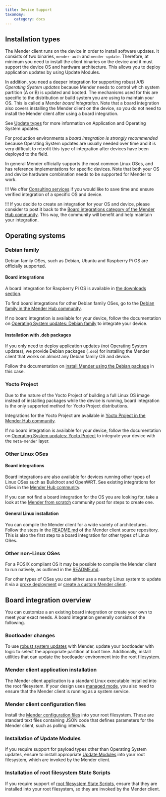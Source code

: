 ```yaml
---
title: Device Support
taxonomy:
    category: docs
---
```


## Installation types

The Mender client runs on the device in order to install software updates.
It consists of two binaries, `mender-auth` and `mender-update`.
Therefore, at minimum you need to install the client binaries on the device
and it must support the device OS and hardware architecture. This allows
you to deploy application updates by using Update Modules.

In addition, you need a deeper integration for supporting robust
A/B *Operating System updates* because Mender needs to control which system
partition (A or B) is updated and booted. The mechanisms used for this are
specific to the distribution or build system you are using to maintain
your OS. This is called a Mender *board integration*.
Note that a board integration also covers installing the Mender client on
the device, so you do not need to install the Mender client after using a
board integration.

See [Update types](../../02.Overview/01.Introduction/docs.md#update-types) for more information
on Application and Operating System updates.

For production environments a *board integration is strongly recommended*
because Operating System updates are usually needed over time and it
is very difficult to retrofit this type of integration after devices have been
deployed to the field.


In general Mender officially supports the most common Linux OSes, and has
reference implementations for specific devices. Note that both your OS and
device hardware combination needs to be supported for Mender to work.

!!! We offer [Consulting services](https://mender.io/support-and-services/board-integration?target=_blank) if you would like to save time and ensure verified integration of a specific OS and device.

!!! If you decide to create an integration for your OS and device, please consider to post it back to the [Board integrations category of the Mender Hub community](https://hub.mender.io/c/board-integrations?target=_blank). This way, the community will benefit and help maintain your integration.


## Operating systems


### Debian family

Debian family OSes, such as Debian, Ubuntu and Raspberry Pi OS are officially supported.


#### Board integrations

A board integration for Raspberry Pi OS is available in [the downloads section](../../10.Downloads/docs.md).

To find board integrations for other Debian family OSes,
go to the [Debian family in the Mender Hub community](https://hub.mender.io/c/board-integrations/debian-family?target=_blank).

If no board integration is available for your device, follow the documentation on
[Operating System updates: Debian family](../../04.Operating-System-updates-Debian-family) to integrate your device.


#### Installation with .deb packages

If you only need to deploy application updates (not Operating System updates),
we provide Debian packages (`.deb`) for installing the Mender client that works
on almost any Debian family OS and device.

Follow the documentation on [install Mender using the Debian package](../../03.Client-installation/02.Install-with-Debian-package/docs.md)
in this case.


### Yocto Project

Due to the nature of the Yocto Project of building a full Linux OS image instead of
installing packages while the device is running,
board integration is the only supported method for Yocto Project distributions.

Integrations for the Yocto Project are available in
[Yocto Project in the Mender Hub community](https://hub.mender.io/c/board-integrations/yocto-project?target=_blank).

If no board integration is available for your device, follow the documentation on
[Operating System updates: Yocto Project](../../05.Operating-System-updates-Yocto-Project/chapter.md) to integrate your
device with the `meta-mender` layer.


### Other Linux OSes

#### Board integrations

Board integrations are also available for devices running other types of Linux OSes
such as Buildroot and OpenWRT. See existing integrations for OSes in the
[Mender Hub community](https://hub.mender.io/c/board-integrations?target=_blank).

If you can not find a board integration for the OS you are looking for,
take a look at the [Mender from scratch](https://hub.mender.io/t/mender-from-scratch?target=_blank)
community post for steps to create one.


#### General Linux installation

<!--AUTOVERSION: "mender/tree/%?target=_blank"/mender -->
You can compile the Mender client for a wide variety of architectures. Follow the steps in the
[README.md](https://github.com/mendersoftware/mender/tree/4.0.4?target=_blank#installing-from-source)
of the Mender client source repository. This is also the first step to a board integration for other types of Linux OSes.


### Other non-Linux OSes

<!--AUTOVERSION: "mender/tree/%?target=_blank"/mender -->
For a POSIX compliant OS it may be possible to compile the Mender client to run natively,
as outlined in the
[README.md](https://github.com/mendersoftware/mender/tree/4.0.4?target=_blank#installing-from-source).

For other types of OSes you can either use a nearby Linux system to update it via a
[proxy deployment](../../02.Overview/01.Introduction/docs.md#proxy-deployments) or
[create a custom Mender client](https://hub.mender.io/t/how-to-write-a-custom-client-interfacing-a-mender-server).


## Board integration overview

You can customize a an existing board integration or create your own
to meet your exact needs. A board integration generally consists of the following.


### Bootloader changes

To use [robust system
updates](../../02.Overview/01.Introduction/docs.md#robust-operating-system-updates) with
Mender, update your bootloader with logic to select the appropriate partition at
boot time. Additionally, install utilities that can update the bootloader
environment into the root filesystem.


### Mender client application installation

The Mender client application is a standard Linux executable installed into the
root filesystem. If your design uses [managed
mode](../../02.Overview/01.Introduction/docs.md#client-modes-of-operation), you
also need to ensure that the Mender client is running as a system service.


### Mender client configuration files

Install the [Mender configuration
files](../../03.Client-installation/07.Configuration/docs.md) into your
root filesystem. These are standard text files containing JSON code that defines
parameters for the Mender client, such as polling intervals.


### Installation of Update Modules

If you require support for payload types other than Operating System
updates, ensure to install appropriate [Update
Modules](../../06.Artifact-creation/08.Create-a-custom-Update-Module/docs.md)
into your root filesystem, which are invoked by the Mender client.


### Installation of root filesystem State Scripts

If you require support of [root filesystem State
Scripts](../../06.Artifact-creation/04.State-scripts/docs.md#root-filesystem-and-artifact-scripts),
ensure that they are installed into your root filesystem, so they are invoked by the
Mender client.
